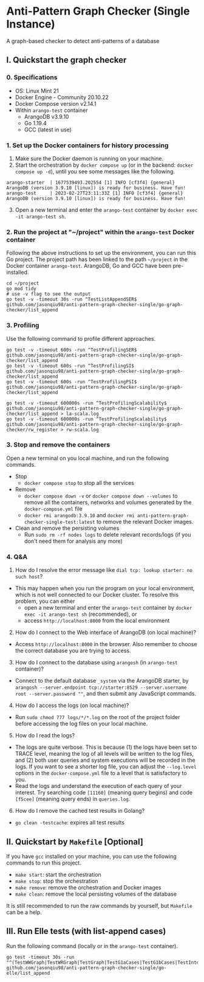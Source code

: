 # Anti-Pattern Graph Checker (Single Instance)

A graph-based checker to detect anti-patterns of a database

## I. Quickstart the graph checker

### 0. Specifications

- OS: Linux Mint 21
- Docker Engine - Community 20.10.22
- Docker Compose version v2.14.1
- Within `arango-test` container
  - ArangoDB v3.9.10
  - Go 1.19.4
  - GCC (latest in use)

### 1. Set up the Docker containers for history processing

1. Make sure the Docker daemon is running on your machine.
2. Start the orchestration by `docker compose up` (or in the backend: `docker compose up -d`), until you see some messages like the following.

```
arango-starter  | 1677539493.202554 [1] INFO [cf3f4] {general} ArangoDB (version 3.9.10 [linux]) is ready for business. Have fun!
arango-test     | 2023-02-27T23:11:33Z [1] INFO [cf3f4] {general} ArangoDB (version 3.9.10 [linux]) is ready for business. Have fun!
```

3. Open a new terminal and enter the `arango-test` container by `docker exec -it arango-test sh`.

### 2. Run the project at "~/project" within the `arango-test` Docker container

Following the above instructions to set up the environment, you can run this Go project. The project path has been linked to the path `~/project` in the Docker container `arango-test`. ArangoDB, Go and GCC have been pre-installed.

```shell
cd ~/project
go mod tidy
# use -v flag to see the output
go test -v -timeout 30s -run ^TestListAppendSER$ github.com/jasonqiu98/anti-pattern-graph-checker-single/go-graph-checker/list_append
```

### 3. Profiling

Use the following command to profile different approaches.

```shell
go test -v -timeout 600s -run ^TestProfilingSER$ github.com/jasonqiu98/anti-pattern-graph-checker-single/go-graph-checker/list_append
go test -v -timeout 600s -run ^TestProfilingSI$ github.com/jasonqiu98/anti-pattern-graph-checker-single/go-graph-checker/list_append
go test -v -timeout 600s -run ^TestProfilingPSI$ github.com/jasonqiu98/anti-pattern-graph-checker-single/go-graph-checker/list_append
```

```shell
go test -v -timeout 600000s -run ^TestProfilingScalability$ github.com/jasonqiu98/anti-pattern-graph-checker-single/go-graph-checker/list_append > la-scala.log
go test -v -timeout 600000s -run ^TestProfilingScalability$ github.com/jasonqiu98/anti-pattern-graph-checker-single/go-graph-checker/rw_register > rw-scala.log
```

### 3. Stop and remove the containers

Open a new terminal on you local machine, and run the following commands.

- Stop
  - `docker compose stop` to stop all the services
- Remove
  - `docker compose down -v` or `docker compose down --volumes` to remove all the containers, networks and volumes generated by the `docker-compose.yml` file
  - `docker rmi arangodb:3.9.10` and `docker rmi anti-pattern-graph-checker-single-test:latest` to remove the relevant Docker images.
- Clean and remove the persisting volumes
  - Run `sudo rm -rf nodes logs` to delete relevant records/logs (if you don't need them for analysis any more)

### 4. Q&A

1. How do I resolve the error message like `dial tcp: lookup starter: no such host`?

- This may happen when you run the program on your local environment, which is not well connected to our Docker cluster. To resolve this problem, you can either
  - open a new terminal and enter the `arango-test` container by `docker exec -it arango-test sh` (recommended), or
  - access `http://localhost:8000` from the local environment

2. How do I connect to the Web interface of ArangoDB (on local machine)?

- Access `http://localhost:8000` in the browser. Also remember to choose the correct database you are trying to access.

3. How do I connect to the database using `arangosh` (in `arango-test` container)?

- Connect to the default database `_system` via the ArangoDB starter, by `arangosh --server.endpoint tcp://starter:8529 --server.username root --server.password ""`, and then submit any JavaScript commands.

4. How do I access the logs (on local machine)?

- Run `sudo chmod 777 logs/*/*.log` on the root of the project folder before accessing the log files on your local machine.

5. How do I read the logs?

- The logs are quite verbose. This is because (1) the logs have been set to TRACE level, meaning the log of all levels will be written to the log files, and (2) both user queries and system executions will be recorded in the logs. If you want to see a shorter log file, you can adjust the `--log.level` options in the `docker-compose.yml` file to a level that is satisfactory to you.
- Read the logs and understand the execution of each query of your interest. Try searching code `[11160]` (meaning query begins) and code `[f5cee]` (meaning query ends) in `queries.log`.

6. How do I remove the cached test results in Golang?

- `go clean -testcache`: expires all test results

## II. Quickstart by `Makefile` [Optional]

If you have `gcc` installed on your machine, you can use the following commands to run this project.

- `make start`: start the orchestration
- `make stop`: stop the orchestration
- `make remove`: remove the orchestration and Docker images
- `make clean`: remove the local persisting volumes of the database

It is still recommended to run the raw commands by yourself, but `Makefile` can be a help.

## III. Run Elle tests (with list-append cases)

Run the following command (locally or in the `arango-test` container).

```shell
go test -timeout 30s -run "^(TestWWGraph|TestWRGraph|TestGraph|TestG1aCases|TestG1bCases|TestInternalCases|TestChecker|TestRepeatableRead|TestGNonadjacent|TestCheck|TestHugeScc|TestPlotAnalysis)$" github.com/jasonqiu98/anti-pattern-graph-checker-single/go-elle/list_append
```
